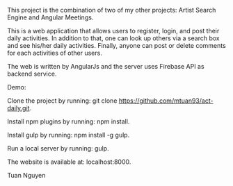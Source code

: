 This project is the combination of two of my other projects: Artist Search Engine and Angular Meetings.

This is a web application that allows users to register, login, and post their daily activities. In addition to that, one can look up others via a search box and see his/her daily activities. Finally, anyone can post or delete comments for each activities of other users.

The web is written by AngularJs and the server uses Firebase API as backend service.

Demo:

Clone the project by running: git clone https://github.com/mtuan93/act-daily.git.

Install npm plugins by running: npm install.

Install gulp by running: npm install -g gulp.

Run a local server by running: gulp.

The website is available at: localhost:8000.

Tuan Nguyen
